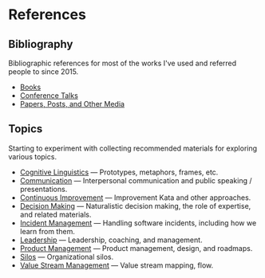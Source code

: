 # References

## Bibliography

Bibliographic references for most of the works I've used and referred people to since 2015.

* [Books](bibliography/books.md)
* [Conference Talks](bibliography/conference_talks.md)
* [Papers, Posts, and Other Media](bibliography/papers_posts_other.md)

## Topics

Starting to experiment with collecting recommended materials for exploring various topics.

* [Cognitive Linguistics](topics/cognitive_linguistics.md) —
  Prototypes, metaphors, frames, etc.
* [Communication](topics/communication.md) —
  Interpersonal communication and public speaking / presentations.
* [Continuous Improvement](topics/continuous_improvement.md) —
  Improvement Kata and other approaches.
* [Decision Making](topics/decision_making.md) —
  Naturalistic decision making, the role of expertise, and related materials.
* [Incident Management](topics/incident_management.md) —
  Handling software incidents, including how we learn from them.
* [Leadership](topics/leadership.md) —
  Leadership, coaching, and management.
* [Product Management](topics/product_management.md) —
  Product management, design, and roadmaps.
* [Silos](topics/silos.md) —
  Organizational silos.
* [Value Stream Management](topics/value_stream_management.md) —
  Value stream mapping, flow.
